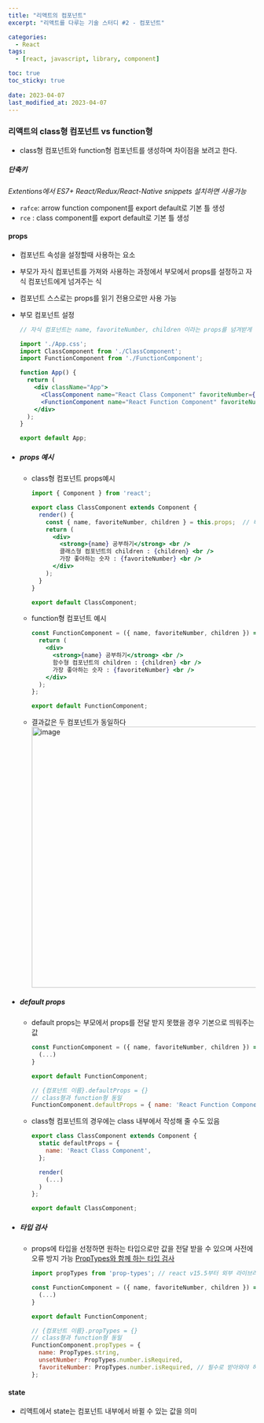 ```yaml
---
title: "리액트의 컴포넌트"
excerpt: "리액트를 다루는 기술 스터디 #2 - 컴포넌트"

categories:
  - React
tags:
  - [react, javascript, library, component]

toc: true
toc_sticky: true
 
date: 2023-04-07
last_modified_at: 2023-04-07
---
```


### 리액트의 class형 컴포넌트 vs function형
- class형 컴포넌트와 function형 컴포넌트를 생성하며 차이점을 보려고 한다.

##### 단축키 
*Extentions에서 ES7+ React/Redux/React-Native snippets 설치하면 사용가능*
- `rafce`: arrow function component를 export default로 기본 틀 생성
- `rce` : class component를 export default로 기본 틀 생성

#### props
- 컴포넌트 속성을 설정할때 사용하는 요소
- 부모가 자식 컴포넌트를 가져와 사용하는 과정에서 부모에서 props를 설정하고 자식 컴포넌트에게 넘겨주는 식
- 컴포넌트 스스로는 props를 읽기 전용으로만 사용 가능
- 부모 컴포넌트 설정
  ```jsx
  // 자식 컴포넌트는 name, favoriteNumber, children 이라는 props를 넘겨받게 됨

  import './App.css';
  import ClassComponent from './ClassComponent';
  import FunctionComponent from './FunctionComponent';

  function App() {
    return (
      <div className="App">
        <ClassComponent name="React Class Component" favoriteNumber={2}>***여기에 children props가 들어갑니다***</ClassComponent>
        <FunctionComponent name="React Function Component" favoriteNumber={6}>***여기에 children props가 들어갑니다***</FunctionComponent>
      </div>
    );
  }

  export default App;
  ```

- ##### props 예시
  - class형 컴포넌트 props예시
    ```jsx
    import { Component } from 'react';

    export class ClassComponent extends Component {
      render() {
        const { name, favoriteNumber, children } = this.props;  // 비구조화 할당으로 보기 편하게 해줌
        return (
          <div>
            <strong>{name} 공부하기</strong> <br />
            클래스형 컴포넌트의 children : {children} <br />
            가장 좋아하는 숫자 : {favoriteNumber} <br />
          </div>
        );
      }
    }

    export default ClassComponent;
    ```

  - function형 컴포넌트 예시
    ```jsx
    const FunctionComponent = ({ name, favoriteNumber, children }) => { // 비구조화 할당으로 보기 편하게 해줌
      return (
        <div>
          <strong>{name} 공부하기</strong> <br />
          함수형 컴포넌트의 children : {children} <br />
          가장 좋아하는 숫자 : {favoriteNumber} <br />
        </div>
      );
    };

    export default FunctionComponent;
    ```
  - 결과값은 두 컴포넌트가 동일하다
    <img width="530" alt="image" src="https://user-images.githubusercontent.com/65106740/231062748-104c8770-08e9-48ca-95f8-5ea8d0d3948f.png">


- ##### default props
  - default props는 부모에서 props를 전달 받지 못했을 경우 기본으로 띄워주는 값
    ```jsx
    const FunctionComponent = ({ name, favoriteNumber, children }) => {
      (...)
    }

    export default FunctionComponent;

    // {컴포넌트 이름}.defaultProps = {}
    // class형과 function형 동일
    FunctionComponent.defaultProps = { name: 'React Function Component' };
    ```
  - class형 컴포넌트의 경우에는 class 내부에서 작성해 줄 수도 있음
    ```jsx
    export class ClassComponent extends Component {
      static defaultProps = {
        name: 'React Class Component',
      };

      render(
        (...)
      )
    };

    export default ClassComponent;
    ```

- ##### 타입 검사
  - props에 타입을 선정하면 원하는 타입으로만 값을 전달 받을 수 있으며 사전에 오류 방지 가능
    [PropTypes와 함께 하는 타입 검사](https://ko.reactjs.org/docs/typechecking-with-proptypes.html)
    ```jsx
    import propTypes from 'prop-types'; // react v15.5부터 외부 라이브러리로 이동

    const FunctionComponent = ({ name, favoriteNumber, children }) => {
      (...)
    }

    export default FunctionComponent;

    // {컴포넌트 이름}.propTypes = {}
    // class형과 function형 동일
    FunctionComponent.propTypes = {
      name: PropTypes.string,
      unsetNumber: PropTypes.number.isRequired,
      favoriteNumber: PropTypes.number.isRequired, // 필수로 받아와야 하는 값으로 지정
    };
    ```

#### state

- 리액트에서 state는 컴포넌트 내부에서 바뀔 수 있는 값을 의미